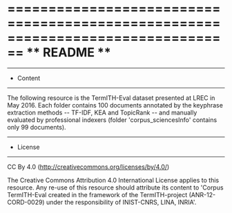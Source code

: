 ================================================================================
** README ** 
================================================================================

--------------------------------------------------------------------------------
- Content
--------------------------------------------------------------------------------

The following resource is the TermITH-Eval dataset presented at LREC in May 2016. 
Each folder contains 100 documents annotated by the keyphrase extraction methods -- TF-IDF, KEA and TopicRank -- and manually evaluated by professional indexers (folder 'corpus_sciencesInfo' contains only 99 documents).

--------------------------------------------------------------------------------
- License
--------------------------------------------------------------------------------

CC By 4.0 (http://creativecommons.org/licenses/by/4.0/)

The Creative Commons Attribution 4.0 International License applies to this resource. 
Any re-use of this resource should attribute its content to 'Corpus TermITH-Eval created in the framework of the TermITH-project (ANR-12-CORD-0029) under the responsibility of INIST-CNRS, LINA, INRIA'.
